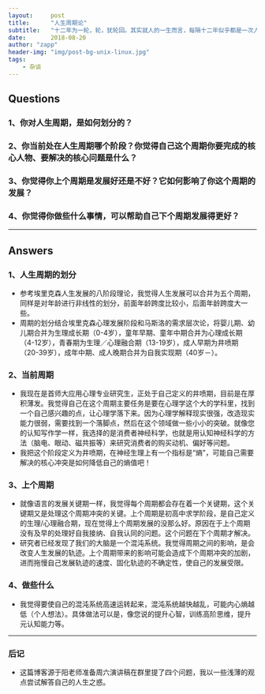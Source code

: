 ```yaml
---
layout:     post
title:      "人生周期论"
subtitle:   "十二年为一轮，轮，犹轮回。其实就人的一生而言，每隔十二年似乎都是一次人生超越。你怎么理解人生周期呢？"
date:       2018-08-20
author: "zapp"
header-img: "img/post-bg-unix-linux.jpg"
tags:
    - 杂谈
---
```


<p>

## Questions
### 1、你对人生周期，是如何划分的？
### 2、你当前处在人生周期哪个阶段？你觉得自己这个周期你要完成的核心人物、要解决的核心问题是什么？
### 3、你觉得你上个周期是发展好还是不好？它如何影响了你这个周期的发展？
### 4、你觉得你做些什么事情，可以帮助自己下个周期发展得更好？
___
## Answers
### 1、人生周期的划分
* 参考埃里克森人生发展的八阶段理论，我觉得人生发展可以合并为五个周期，同样是对年龄进行非线性的划分，前面年龄跨度比较小，后面年龄跨度大一些。
* 周期的划分结合埃里克森心理发展阶段和马斯洛的需求层次论，将婴儿期、幼儿期合并为生理成长期（0-4岁），童年早期、童年中期合并为心理成长期（4-12岁），青春期为生理／心理融合期（13-19岁），成人早期为井喷期（20-39岁），成年中期、成人晚期合并为自我实现期（40岁－）。

### 2、当前周期

* 我现在是首师大应用心理专业研究生，正处于自己定义的井喷期，目前是在厚积薄发。我觉得自己在这个周期主要任务是要在心理学这个大的学科里，找到一个自己感兴趣的点，让心理学落下来。因为心理学解释现实很强，改造现实能力很弱，需要找到一个落脚点，然后在这个领域做一些小小的突破。就像您的认知写作学一样，我选择的是消费者神经科学，也就是用认知神经科学的方法（脑电、眼动、磁共振等）来研究消费者的购买动机、偏好等问题。
* 我把这个阶段定义为井喷期，在神经生理上有一个指标是“熵”，可能自己需要解决的核心冲突是如何降低自己的熵值吧！

### 3、上个周期
* 就像语言的发展关键期一样，我觉得每个周期都会存在着一个关键期，这个关键期又是处理这个周期冲突的关键。上个周期是初高中求学阶段，是自己定义的生理/心理融合期，现在觉得上个周期发展的没那么好。原因在于上个周期没有及早的处理好自我接纳、自我认同的问题。这个问题在下个周期才解决。
* 研究者已经发现了我们的大脑是一个混沌系统。我觉得周期之间的影响，是会改变人生发展的轨迹。上个周期带来的影响可能会造成下个周期冲突的加剧，进而拖慢自己发展轨迹的速度、固化轨迹的不确定性，使自己的发展受限。

### 4、做些什么
* 我觉得要使自己的混沌系统高速运转起来，混沌系统越快越乱，可能内心熵越低（个人想法）。具体做法可以是，像您说的提升心智，训练高阶思维，提升元认知能力等。

******
### 后记
* 这篇博客源于阳老师准备周六演讲稿在群里提了四个问题，我以一些浅薄的观点尝试解答自己的人生之惑。


